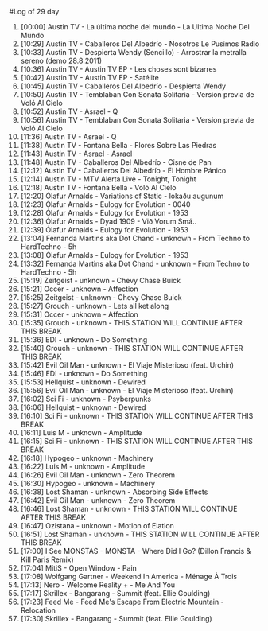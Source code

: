 #Log of 29 day

1. [00:00] Austin TV - La última noche del mundo - La Ultima Noche Del Mundo
1. [10:29] Austin TV - Caballeros Del Albedrío - Nosotros Le Pusimos Radio
1. [10:33] Austin TV - Despierta Wendy (Sencillo) - Arrostrar la metralla sereno (demo 28.8.2011)
1. [10:36] Austin TV - Austin TV EP - Les choses sont bizarres
1. [10:42] Austin TV - Austin TV EP - Satélite
1. [10:45] Austin TV - Caballeros Del Albedrío - Despierta Wendy
1. [10:50] Austin TV - Temblaban Con Sonata Solitaria - Version previa de Voló Al Cielo
1. [10:52] Austin TV - Asrael - Q
1. [10:56] Austin TV - Temblaban Con Sonata Solitaria - Version previa de Voló Al Cielo
1. [11:36] Austin TV - Asrael - Q
1. [11:38] Austin TV - Fontana Bella - Flores Sobre Las Piedras
1. [11:43] Austin TV - Asrael - Asrael
1. [11:48] Austin TV - Caballeros Del Albedrío - Cisne de Pan
1. [12:12] Austin TV - Caballeros Del Albedrío - El Hombre Pánico
1. [12:14] Austin TV - MTV Alerta Live - Tonight, Tonight
1. [12:18] Austin TV - Fontana Bella - Voló Al Cielo
1. [12:20] Ólafur Arnalds - Variations of Static - lokaðu augunum
1. [12:23] Ólafur Arnalds - Eulogy for Evolution - 0040
1. [12:28] Ólafur Arnalds - Eulogy for Evolution - 1953
1. [12:36] Ólafur Arnalds - Dyad 1909 - Við Vorum Smá..
1. [12:39] Ólafur Arnalds - Eulogy for Evolution - 1953
1. [13:04] Fernanda Martins aka Dot Chand - unknown - From Techno to HardTechno - 5h
1. [13:08] Ólafur Arnalds - Eulogy for Evolution - 1953
1. [13:32] Fernanda Martins aka Dot Chand - unknown - From Techno to HardTechno - 5h
1. [15:19] Zeitgeist - unknown - Chevy Chase Buick
1. [15:21] Occer - unknown - Affection
1. [15:25] Zeitgeist - unknown - Chevy Chase Buick
1. [15:27] Grouch - unknown - Lets all ket along
1. [15:31] Occer - unknown - Affection
1. [15:35] Grouch - unknown - THIS STATION WILL CONTINUE AFTER THIS BREAK
1. [15:36] EDI - unknown - Do Something
1. [15:40] Grouch - unknown - THIS STATION WILL CONTINUE AFTER THIS BREAK
1. [15:42] Evil Oil Man - unknown - El Viaje Misterioso (feat. Urchin)
1. [15:46] EDI - unknown - Do Something
1. [15:53] Hellquist - unknown - Dewired
1. [15:56] Evil Oil Man - unknown - El Viaje Misterioso (feat. Urchin)
1. [16:02] Sci Fi - unknown - Psyberpunks
1. [16:06] Hellquist - unknown - Dewired
1. [16:10] Sci Fi - unknown - THIS STATION WILL CONTINUE AFTER THIS BREAK
1. [16:11] Luis M - unknown - Amplitude
1. [16:15] Sci Fi - unknown - THIS STATION WILL CONTINUE AFTER THIS BREAK
1. [16:18] Hypogeo - unknown - Machinery
1. [16:22] Luis M - unknown - Amplitude
1. [16:26] Evil Oil Man - unknown - Zero Theorem
1. [16:30] Hypogeo - unknown - Machinery
1. [16:38] Lost Shaman - unknown - Absorbing Side Effects
1. [16:42] Evil Oil Man - unknown - Zero Theorem
1. [16:46] Lost Shaman - unknown - THIS STATION WILL CONTINUE AFTER THIS BREAK
1. [16:47] Ozistana - unknown - Motion of Elation
1. [16:51] Lost Shaman - unknown - THIS STATION WILL CONTINUE AFTER THIS BREAK
1. [17:00] I See MONSTAS - MONSTA - Where Did I Go? (Dillon Francis & Kill Paris Remix)
1. [17:04] MitiS - Open Window - Pain
1. [17:08] Wolfgang Gartner - Weekend In America - Ménage À Trois
1. [17:13] Nero - Welcome Reality + - Me And You
1. [17:17] Skrillex - Bangarang - Summit (feat. Ellie Goulding)
1. [17:23] Feed Me - Feed Me's Escape From Electric Mountain - Relocation
1. [17:30] Skrillex - Bangarang - Summit (feat. Ellie Goulding)

